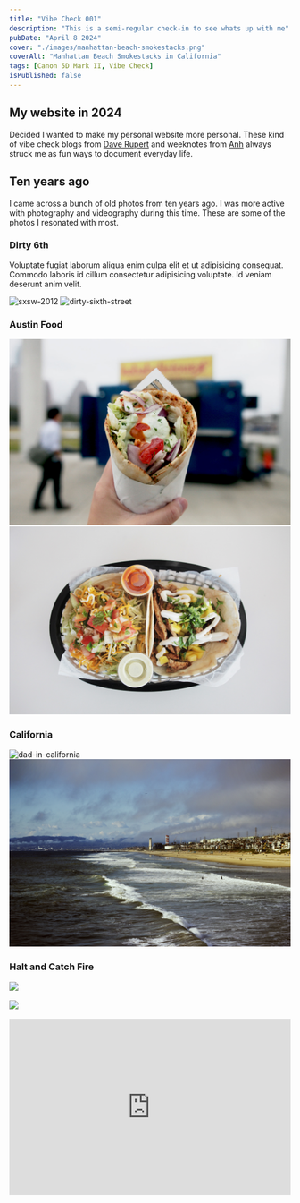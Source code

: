 ```yaml
---
title: "Vibe Check 001"
description: "This is a semi-regular check-in to see whats up with me"
pubDate: "April 8 2024"
cover: "./images/manhattan-beach-smokestacks.png"
coverAlt: "Manhattan Beach Smokestacks in California"
tags: [Canon 5D Mark II, Vibe Check]
isPublished: false
---
```


## My website in 2024

Decided I wanted to make my personal website more personal. These kind of vibe check blogs from [Dave Rupert](https://daverupert.com/2024/03/vibe-check-31/) and weeknotes from [Anh](https://anhvn.com/posts/2024/weeknotes-12/) always struck me as fun ways to document everyday life.

## Ten years ago

I came across a bunch of old photos from ten years ago. I was more active with photography and videography during this time. These are some of the photos I resonated with most.

### Dirty 6th

Voluptate fugiat laborum aliqua enim culpa elit et ut adipisicing consequat. Commodo laboris id cillum consectetur adipisicing voluptate. Id veniam deserunt anim velit.

![sxsw-2012](./images/sxsw-2012.png)
![dirty-sixth-street](./images/dirty-sixth-street.png)

### Austin Food

![falafel-wrap-from-kebabilicious](./images/falafel-wrap-from-kebabilicious.png)
![tacos-from-torchys](./images/tacos-from-torchys.png)

### California

![dad-in-california](./images/dad-in-california.png)
![manhattan-beach-smokestacks](./images/manhattan-beach-smokestacks.png)

### Halt and Catch Fire

![](https://media.wired.com/photos/5926cd627034dc5f91beca7e/master/w_2240,c_limit/HaltAndCatchFire.jpg)

![](<https://cdn.vox-cdn.com/thumbor/O9km2TqChgm-CQR3YRI7vKtYRsA=/0x0:3000x2000/1820x1213/filters:focal(1388x271:1868x751):format(webp)/cdn.vox-cdn.com/uploads/chorus_image/image/56235759/halt_and_catch_fire_AMC_ringer.0.jpg>)

<iframe width="100%" height="315" src="https://www.youtube.com/embed/g3Zx8rsuXvc?si=ymynwAxgyktQeHJb" title="YouTube video player" frameborder="0" allow="accelerometer; autoplay; clipboard-write; encrypted-media; gyroscope; picture-in-picture; web-share" referrerpolicy="strict-origin-when-cross-origin" allowfullscreen></iframe>
